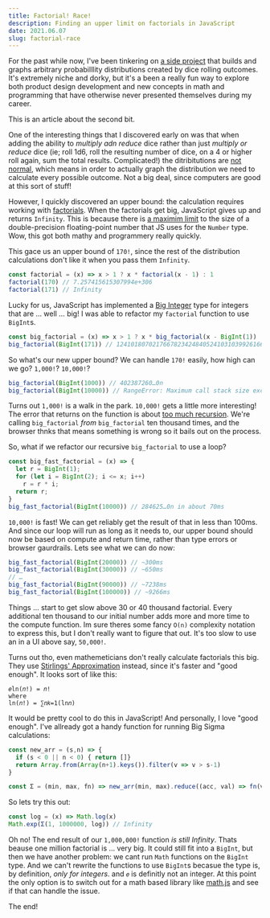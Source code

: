 ```yaml
---
title: Factorial! Race!
description: Finding an upper limit on factorials in JavaScript
date: 2021.06.07
slug: factorial-race
---
```


For the past while now, I've been tinkering on [a side project](https://www.dicegraph.com/) that builds and graphs arbitrary probabilllity distributions created by dice rolling outcomes. It's extremely niche and dorky, but it's a been a really fun way to explore both product design development and new concepts in math and programming that have otherwise never presented themselves during my career.

This is an article about the second bit.

One of the interesting things that I discovered early on was that when adding the ability to _multiply adn reduce_ dice rather than just _multiply or reduce_ dice (ie; roll 1d6, roll the resulting number of dice, on a 4 or higher roll again, sum the total results. Complicated!) the ditribitutions are [not normal](https://en.wikipedia.org/wiki/Normal_distribution), which means in order to actually graph the distribution we need to calculate every possible outcome. Not a big deal, since computers are good at this sort of stuff!

However, I quickly discovered an upper bound: the calculation requires working with [factorials](https://en.wikipedia.org/wiki/Factorial). When the factorials get big, JavaScript gives up and returns `Infinity`. This is because there is [a maximim limit](https://developer.mozilla.org/en-US/docs/Web/JavaScript/Reference/Global_Objects/Number/MAX_SAFE_INTEGER) to the size of a double-precision floating-point number that JS uses for the `Number` type. Wow, this got both mathy and programmery really quickly.

This gace us an upper bound of `170!`, since the rest of the distribution calculations don't like it when you pass them `Infinity`.

```js
const factorial = (x) => x > 1 ? x * factorial(x - 1) : 1
factorial(170) // 7.257415615307994e+306
factorial(171) // Infinity
```

Lucky for us, JavaScript has implemented a [Big Integer](https://developer.mozilla.org/en-US/docs/Web/JavaScript/Reference/Global_Objects/BigInt) type for integers that are … well … big! I was able to refactor my `factorial` function to use `BigInt`s.

```js
const big_factorial = (x) => x > 1 ? x * big_factorial(x - BigInt(1)) : BigInt(1)
big_factorial(BigInt(171)) // 1241018070217667823424840524103103992616605577501693185388951803611996075221691752992751978120487585576464959501670387052809889858690710767331242032218484364310473577889968548278290754541561964852153468318044293239598173696899657235903947616152278558180061176365108428800000000000000000000000000000000000000000n
```

So what's our new upper bound? We can handle `170!` easily, how high can we go? `1,000!`? `10,000!`?

```js
big_factorial(BigInt(1000)) // 402387260…0n
big_factorial(BigInt(10000)) // RangeError: Maximum call stack size exceeded
```

Turns out `1,000!` is a walk in the park. `10,000!` gets a little more interesting! The error that returns on the function is about [too much recursion](https://developer.mozilla.org/en-US/docs/Web/JavaScript/Reference/Errors/Too_much_recursion). We're calling `big_factorial` _from_ `big_factorial` ten thousand times, and the browser thnks that means something is wrong so it bails out on the process.

So, what if we refactor our recursive `big_factorial` to use a loop?

```js
const big_fast_factorial = (x) => {
  let r = BigInt(1);
  for (let i = BigInt(2); i <= x; i++)
    r = r * i;
  return r;
}
big_fast_factorial(BigInt(10000)) // 284625…0n in about 70ms
```

`10,000!` is fast! We can get reliably get the result of that in less than 100ms. And since our loop will run as long as it needs to, our upper bound should now be based on compute and return time, rather than type errors or browser gaurdrails. Lets see what we can do now:

```js
big_fast_factorial(BigInt(20000)) // ~300ms
big_fast_factorial(BigInt(30000)) // ~650ms
// …
big_fast_factorial(BigInt(90000)) // ~7238ms
big_fast_factorial(BigInt(100000)) // ~9266ms
```

Things … start to get slow above 30 or 40 thousand factorial. Every additional ten thousand to our initial number adds more and more time to the compute function. Im sure theres some fancy `O(n)` complexity notation to express this, but I don't really want to figure that out. It's too slow to use an in a UI above say, `50,000!`.

Turns out tho, even mathemeticians don't really calculate factorials this big. They use [Stirlings' Approximation](https://en.wikipedia.org/wiki/Stirling%27s_approximation) instead, since it's faster and "good enough". It looks sort of like this:

```
𝑒ln(𝑛!) = 𝑛!
where
ln(𝑛!) = ∑𝑛𝑘=1(ln𝑛)
```

It would be pretty cool to do this in JavaScript! And personally, I love "good enough". I've allready got a handy function for running Big Sigma calculations:

```js
const new_arr = (s,n) => {
  if (s < 0 || n < 0) { return []}
  return Array.from(Array(n+1).keys()).filter(v => v > s-1)
}

const Σ = (min, max, fn) => new_arr(min, max).reduce((acc, val) => fn(val) + acc, 0)
```

So lets try this out:

```js
const log = (x) => Math.log(x)
Math.exp(Σ(1, 1000000, log)) // Infinity
```

Oh no! The end result of our `1,000,000!` function _is still Infinity_. Thats beause one million factorial is … very big. It could still fit into a `BigInt`, but then we have another problem: we cant run `Math` functions on the `BigInt` type. And we can't rewrite the functions to use `BigInt`s becasue the type is, by definition, _only for integers_. and `𝑒` is definitly not an integer. At this point the only option is to switch out for a math based library like [math.js](https://mathjs.org/) and see if that can handle the issue.

The end!